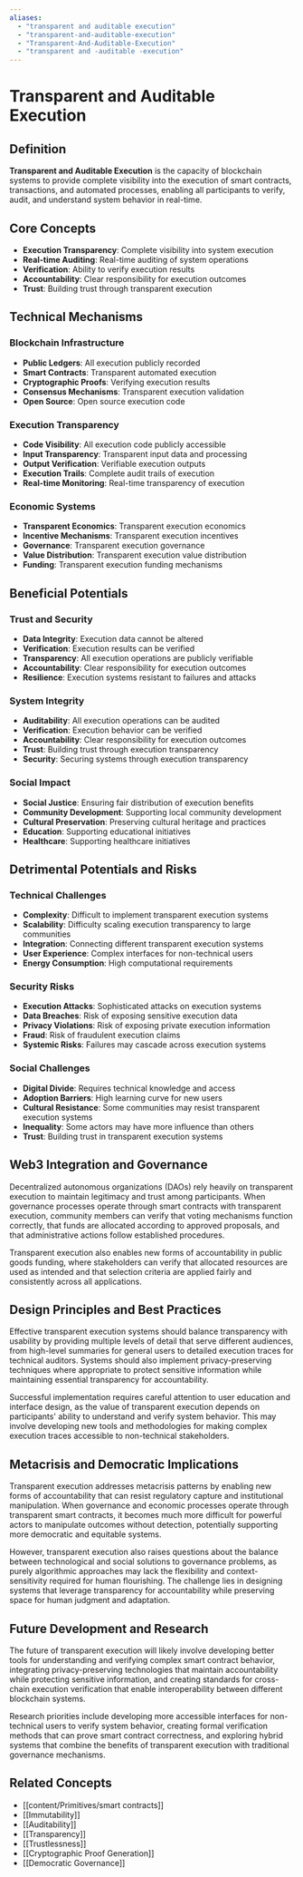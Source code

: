 ```yaml
---
aliases:
  - "transparent and auditable execution"
  - "transparent-and-auditable-execution"
  - "Transparent-And-Auditable-Execution"
  - "transparent and -auditable -execution"
---
```


# Transparent and Auditable Execution

## Definition

**Transparent and Auditable Execution** is the capacity of blockchain systems to provide complete visibility into the execution of smart contracts, transactions, and automated processes, enabling all participants to verify, audit, and understand system behavior in real-time.

## Core Concepts

- **Execution Transparency**: Complete visibility into system execution
- **Real-time Auditing**: Real-time auditing of system operations
- **Verification**: Ability to verify execution results
- **Accountability**: Clear responsibility for execution outcomes
- **Trust**: Building trust through transparent execution

## Technical Mechanisms

### Blockchain Infrastructure
- **Public Ledgers**: All execution publicly recorded
- **Smart Contracts**: Transparent automated execution
- **Cryptographic Proofs**: Verifying execution results
- **Consensus Mechanisms**: Transparent execution validation
- **Open Source**: Open source execution code

### Execution Transparency
- **Code Visibility**: All execution code publicly accessible
- **Input Transparency**: Transparent input data and processing
- **Output Verification**: Verifiable execution outputs
- **Execution Trails**: Complete audit trails of execution
- **Real-time Monitoring**: Real-time transparency of execution

### Economic Systems
- **Transparent Economics**: Transparent execution economics
- **Incentive Mechanisms**: Transparent execution incentives
- **Governance**: Transparent execution governance
- **Value Distribution**: Transparent execution value distribution
- **Funding**: Transparent execution funding mechanisms

## Beneficial Potentials

### Trust and Security
- **Data Integrity**: Execution data cannot be altered
- **Verification**: Execution results can be verified
- **Transparency**: All execution operations are publicly verifiable
- **Accountability**: Clear responsibility for execution outcomes
- **Resilience**: Execution systems resistant to failures and attacks

### System Integrity
- **Auditability**: All execution operations can be audited
- **Verification**: Execution behavior can be verified
- **Accountability**: Clear responsibility for execution outcomes
- **Trust**: Building trust through execution transparency
- **Security**: Securing systems through execution transparency

### Social Impact
- **Social Justice**: Ensuring fair distribution of execution benefits
- **Community Development**: Supporting local community development
- **Cultural Preservation**: Preserving cultural heritage and practices
- **Education**: Supporting educational initiatives
- **Healthcare**: Supporting healthcare initiatives

## Detrimental Potentials and Risks

### Technical Challenges
- **Complexity**: Difficult to implement transparent execution systems
- **Scalability**: Difficulty scaling execution transparency to large communities
- **Integration**: Connecting different transparent execution systems
- **User Experience**: Complex interfaces for non-technical users
- **Energy Consumption**: High computational requirements

### Security Risks
- **Execution Attacks**: Sophisticated attacks on execution systems
- **Data Breaches**: Risk of exposing sensitive execution data
- **Privacy Violations**: Risk of exposing private execution information
- **Fraud**: Risk of fraudulent execution claims
- **Systemic Risks**: Failures may cascade across execution systems

### Social Challenges
- **Digital Divide**: Requires technical knowledge and access
- **Adoption Barriers**: High learning curve for new users
- **Cultural Resistance**: Some communities may resist transparent execution systems
- **Inequality**: Some actors may have more influence than others
- **Trust**: Building trust in transparent execution systems

## Web3 Integration and Governance

Decentralized autonomous organizations (DAOs) rely heavily on transparent execution to maintain legitimacy and trust among participants. When governance processes operate through smart contracts with transparent execution, community members can verify that voting mechanisms function correctly, that funds are allocated according to approved proposals, and that administrative actions follow established procedures.

Transparent execution also enables new forms of accountability in public goods funding, where stakeholders can verify that allocated resources are used as intended and that selection criteria are applied fairly and consistently across all applications.

## Design Principles and Best Practices

Effective transparent execution systems should balance transparency with usability by providing multiple levels of detail that serve different audiences, from high-level summaries for general users to detailed execution traces for technical auditors. Systems should also implement privacy-preserving techniques where appropriate to protect sensitive information while maintaining essential transparency for accountability.

Successful implementation requires careful attention to user education and interface design, as the value of transparent execution depends on participants' ability to understand and verify system behavior. This may involve developing new tools and methodologies for making complex execution traces accessible to non-technical stakeholders.

## Metacrisis and Democratic Implications

Transparent execution addresses metacrisis patterns by enabling new forms of accountability that can resist regulatory capture and institutional manipulation. When governance and economic processes operate through transparent smart contracts, it becomes much more difficult for powerful actors to manipulate outcomes without detection, potentially supporting more democratic and equitable systems.

However, transparent execution also raises questions about the balance between technological and social solutions to governance problems, as purely algorithmic approaches may lack the flexibility and context-sensitivity required for human flourishing. The challenge lies in designing systems that leverage transparency for accountability while preserving space for human judgment and adaptation.

## Future Development and Research

The future of transparent execution will likely involve developing better tools for understanding and verifying complex smart contract behavior, integrating privacy-preserving technologies that maintain accountability while protecting sensitive information, and creating standards for cross-chain execution verification that enable interoperability between different blockchain systems.

Research priorities include developing more accessible interfaces for non-technical users to verify system behavior, creating formal verification methods that can prove smart contract correctness, and exploring hybrid systems that combine the benefits of transparent execution with traditional governance mechanisms.

## Related Concepts

- [[content/Primitives/smart contracts]]
- [[Immutability]]
- [[Auditability]]
- [[Transparency]]
- [[Trustlessness]]
- [[Cryptographic Proof Generation]]
- [[Democratic Governance]]